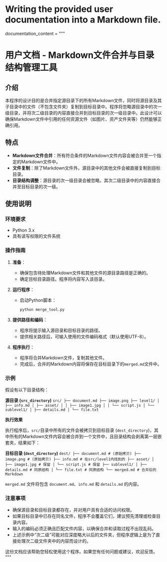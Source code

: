  # Writing the provided user documentation into a Markdown file.

documentation_content = """
# 用户文档 - Markdown文件合并与目录结构管理工具

## 介绍

本程序的设计目的是合并指定源目录下的所有Markdown文件，同时将源目录及其子目录中的文件（不包含文件夹）复制到目标目录中。程序将忽略源目录中的次一级目录，并将次二级目录的内容直接合并到目标目录的次一级目录中。此设计可以确保Markdown文件中引用的任何资源文件（如图片、资产文件夹等）仍然能够正确引用。

## 特点

- **Markdown文件合并**：所有符合条件的Markdown文件内容会被合并至一个指定的Markdown文件中。
- **文件复制**：除了Markdown文件外，源目录中的其他文件会被直接复制到目标目录。
- **目录结构调整**：源目录的次一级目录会被忽略，其次二级目录中的内容直接合并至目标目录的次一级。

## 使用说明

### 环境要求

- Python 3.x
- 具有读写权限的文件系统

### 操作指南

1. **准备**：
   - 确保包含待处理Markdown文件和其他文件的源目录路径是正确的。
   - 确定目标目录路径。程序将内容写入该目录。

2. **运行程序**：
   - 启动Python脚本：
     ```bash
     python merge_tool.py
     ```

3. **提供路径和编码**：
   - 程序将提示输入源目录和目标目录的路径。
   - 提供相关路径后，可输入使用的文件编码格式（默认使用UTF-8）。

4. **程序执行**：
   - 程序将合并Markdown文件，复制其他文件。
   - 完成后，合并的Markdown内容将保存在目标目录下的`merged.md`文件中。

### 示例

假设有以下目录结构： 

**源目录 (`src_directory`)**
`
src/
├── document.md
├── image.png
├── level1/
│ ├── info.md
│ ├── asset/
│ │ ├── image1.jpg
│ │ └── script.js
│ └── sublevel1/
│ ├── details.md
│ └── file.txt
`

**执行效果**

执行程序后，`src/`目录中所有的文件会被拷贝到目标目录 (`dest_directory`)，其中所有的Markdown文件内容会被合并到一个文件中，且目录结构会剥离第一层嵌套夹，结果如下：

**目标目录 (`dest_directory`)**
`
dest/
├── document.md # (原始拷贝)
├── image.png # (原始拷贝)
├── info.md # 在src/level1内找到的
├── asset/
│ ├── image1.jpg # 保留
│ └── script.js # 保留
├── sublevel1/
│ ├── details.md # 同原结构
│ └── file.txt # 同原结构
└── merged.md # 合并后的Markdown
`


`merged.md` 文件将包含 `document.md`、`info.md` 和 `details.md` 的内容。

### 注意事项

- 确保源目录和目标目录都存在，并对用户具有合适的访问权限。
- 如果目标目录中已存在同名文件，程序不会覆盖它们，建议预先清理或检查目录内容。
- 输入的编码必须正确且匹配文件内容，以确保合并和读取过程不出现乱码。
- 上述示例中“次二级”可能对应深度略大以后的文件夹，但程序逻辑上是为了直接处理次二级文件夹中的内容而设计的。

这份文档应该帮助您轻松使用这个程序。如果您有任何问题或建议，欢迎反馈。
"""
